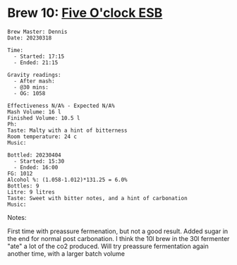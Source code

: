 # Brew 10: [Five O'clock ESB](../brews/five_o_lock_esb.md)
```
Brew Master: Dennis
Date: 20230318

Time:
  - Started: 17:15
  - Ended: 21:15

Gravity readings:
  - After mash:
  - @30 mins:
  - OG: 1058

Effectiveness N/A% - Expected N/A%
Mash Volume: 16 l
Finished Volume: 10.5 l
Ph:
Taste: Malty with a hint of bitterness
Room temperature: 24 c
Music:
```

```
Bottled: 20230404
  - Started: 15:30
  - Ended: 16:00
FG: 1012
Alcohol %: (1.058-1.012)*131.25 = 6.0%
Bottles: 9
Litre: 9 litres
Taste: Sweet with bitter notes, and a hint of carbonation
Music:
```

Notes:

First time with preassure fermenation, but not a good result. Added sugar in the end for normal post carbonation. I think the 10l brew in the 30l fermenter "ate" a lot of the co2 produced. Will try preassure fermentation again another time, with a larger batch volume
